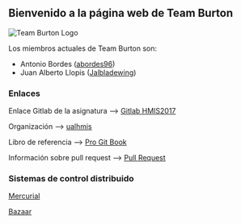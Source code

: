 ﻿## Bienvenido a la página web de Team Burton

![Team Burton Logo](http://i.imgur.com/fjCf9U1.jpg)

Los miembros actuales de Team Burton son:
* Antonio Bordes ([abordes96](https://abordes96.github.io/hmis-repo01/)) 
* Juan Alberto Llopis ([Jalbladewing](https://jalbladewing.github.io/hmis-repo01/))

### Enlaces

Enlace Gitlab de la asignatura --> [Gitlab HMIS2017](http://gitlabdoc.ual.es/root/hmis2017)

Organización --> [ualhmis](https://github.com/ualhmis)

Libro de referencia --> [Pro Git Book](https://git-scm.com/book/es/v1)

Información sobre pull request --> [Pull Request](https://help.github.com/articles/about-pull-requests/)

### Sistemas de control distribuido

[Mercurial](https://www.mercurial-scm.org/)

[Bazaar](http://bazaar.canonical.com/en/)
